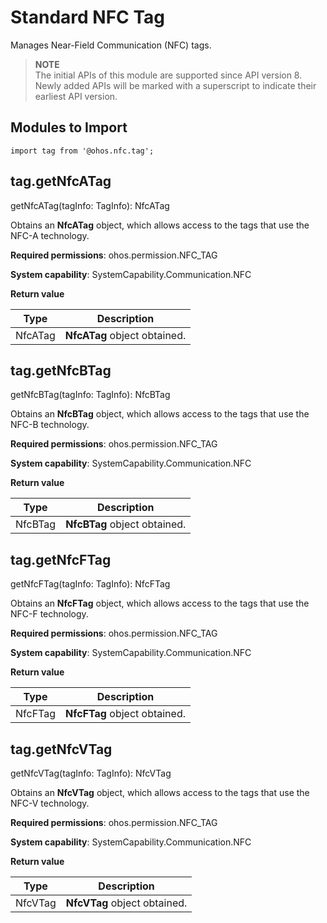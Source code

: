 # Standard NFC Tag

Manages Near-Field Communication (NFC) tags.

> **NOTE**<br>
> The initial APIs of this module are supported since API version 8. Newly added APIs will be marked with a superscript to indicate their earliest API version.


## **Modules to Import**

```
import tag from '@ohos.nfc.tag';
```


## tag.getNfcATag

getNfcATag(tagInfo: TagInfo): NfcATag

Obtains an **NfcATag** object, which allows access to the tags that use the NFC-A technology.

**Required permissions**: ohos.permission.NFC_TAG

**System capability**: SystemCapability.Communication.NFC

**Return value**

| **Type**| **Description**|
| -------- | -------- |
| NfcATag | **NfcATag** object obtained.|

## tag.getNfcBTag

getNfcBTag(tagInfo: TagInfo): NfcBTag

Obtains an **NfcBTag** object, which allows access to the tags that use the NFC-B technology.

**Required permissions**: ohos.permission.NFC_TAG

**System capability**: SystemCapability.Communication.NFC

**Return value**

| **Type**| **Description**        |
| -------- | ---------------- |
| NfcBTag  | **NfcBTag** object obtained.|

## tag.getNfcFTag

getNfcFTag(tagInfo: TagInfo): NfcFTag

Obtains an **NfcFTag** object, which allows access to the tags that use the NFC-F technology.

**Required permissions**: ohos.permission.NFC_TAG

**System capability**: SystemCapability.Communication.NFC

**Return value**

| **Type**| **Description**        |
| -------- | ---------------- |
| NfcFTag  | **NfcFTag** object obtained.|

## tag.getNfcVTag

getNfcVTag(tagInfo: TagInfo): NfcVTag

Obtains an **NfcVTag** object, which allows access to the tags that use the NFC-V technology.

**Required permissions**: ohos.permission.NFC_TAG

**System capability**: SystemCapability.Communication.NFC

**Return value**

| **Type**| **Description**        |
| -------- | ---------------- |
| NfcVTag  | **NfcVTag** object obtained.|
